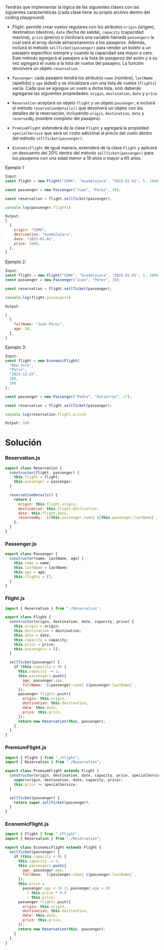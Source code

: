 Tendrás que implementar la lógica de las siguientes clases con las siguientes características (cada clase tiene su propio archivo dentro del coding playground)

- Flight: permite crear vuelos regulares con los atributos `origin` (origen), destination (destino), `date` (fecha de salida), `capacity` (capacidad máxima), `price` (precio) e inicilizará una variable llamada `passengers` la cual será el array donde almacenaremos a los pasajeros. Además, incluirá el método `sellTicket(passenger)` para vender un boleto a un pasajero específico siempre y cuando la capacidad sea mayor a cero. Este método agregará al pasajero a la lista de pasajeros del avión y a su vez agregará el vuelo a la lista de vuelos del pasajero. La función devolverá un objeto `reservation`.

- `Passenger`: cada pasajero tendrá los atributos `name` (nombre), `lastName` (apellido) y `age` (edad) y se inicializará con una lista de vuelos (`flights`) vacía. Cada que se agregue un vuelo a dicha lista, solo deberán agregarse las siguientes propiedades: `origin`, `destination`, `date` y `price`.

- `Reservation` aceptará un objeto `flight` y un objeto `passenger`, e incluirá el método `reservationDetails()` que devolverá un objeto con los detalles de la reservación, incluyendo `origin`, `destination`, `date` y `reservedBy` (nombre completo del pasajero).

- `PremiumFlight` extenderá de la clase `Flight` y agregará la propiedad `specialService` que será un costo adicional al precio del vuelo dentro del método `sellTicket(passenger)`.

- `EconomicFlight` de igual manera, extenderá de la clase `Flight` y aplicará un descuento del 20% dentro del método `sellTicket(passenger)` para los pasajeros con una edad menor a 18 años o mayor a 65 años.

Ejemplo 1

```javascript
Input:
const flight = new Flight("CDMX", "Guadalajara", "2022-01-01", 5, 1000);

const passenger = new Passenger("Juan", "Perez", 30);

const reservation = flight.sellTicket(passenger);

console.log(passenger.flights)

Output:
[
  {
    origin: "CDMX",
    destination: "Guadalajara",
    date: "2022-01-01",
    price: 1000,
  },
]
```

Ejemplo 2:

```javascript
Input:
const flight = new Flight("CDMX", "Guadalajara", "2022-01-01", 5, 1000);
const passenger = new Passenger("Juan", "Perez", 30);

const reservation = flight.sellTicket(passenger);

console.log(flight.passengers)

Output:

[
  {
    fullName: "Juan Perez",
    age: 30,
  },
]
```

Ejemplo 3:

```javascript
Input:
const flight = new EconomicFlight(
  "New York",
  "Paris",
  "2023-12-25",
  100,
  200
);

const passenger = new Passenger("Pedro", "Gutierrez", 17);

const reservation = flight.sellTicket(passenger);

console.log(reservation.flight.price)

Output: 160
```

# Solución

### Reservation.js

```javascript
export class Reservation {
  constructor(flight, passenger) {
    this.flight = flight;
    this.passenger = passenger;
  }

  reservationDetails() {
    return {
      origin: this.flight.origin,
      destination: this.flight.destination,
      date: this.flight.date,
      reservedBy: `${this.passenger.name} ${this.passenger.lastName}`,
    };
  }
}
```

### Passenger.js

```javascript
export class Passenger {
  constructor(name, lastName, age) {
    this.name = name;
    this.lastName = lastName;
    this.age = age;
    this.flights = [];
  }
}
```

### Flight.js

```javascript
import { Reservation } from "./Reservation";

export class Flight {
  constructor(origin, destination, date, capacity, price) {
    this.origin = origin;
    this.destination = destination;
    this.date = date;
    this.capacity = capacity;
    this.price = price;
    this.passengers = [];
  }

  sellTicket(passenger) {
    if (this.capacity > 0) {
      this.capacity -= 1;
      this.passengers.push({
        age: passenger.age,
        fullName: `${passenger.name} ${passenger.lastName}`,
      });
      passenger.flights.push({
        origin: this.origin,
        destination: this.destination,
        date: this.date,
        price: this.price,
      });
      return new Reservation(this, passenger);
    }
  }
}
```

### PremiumFlight.js

```javascript
import { Flight } from "./Flight";
import { Reservation } from "./Reservation";

export class PremiumFlight extends Flight {
  constructor(origin, destination, date, capacity, price, specialService) {
    super(origin, destination, date, capacity, price);
    this.price += specialService;
  }

  sellTicket(passenger) {
    return super.sellTicket(passenger);
  }
}
```

### EconomicFlight.js

```javascript
import { Flight } from "./Flight";
import { Reservation } from "./Reservation";

export class EconomicFlight extends Flight {
  sellTicket(passenger) {
    if (this.capacity > 0) {
      this.capacity -= 1;
      this.passengers.push({
        age: passenger.age,
        fullName: `${passenger.name} ${passenger.lastName}`,
      });
      this.price =
        passenger.age < 18 || passenger.age > 65
          ? this.price * 0.8
          : this.price;
      passenger.flights.push({
        origin: this.origin,
        destination: this.destination,
        date: this.date,
        price: this.price,
      });
      return new Reservation(this, passenger);
    }
  }
}
```
